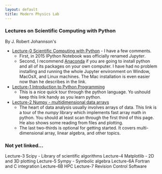 ```yaml
---
layout: default
title: Modern Physics Lab
---
```

### Lectures on Scientific Computing with Python
By J. Robert Johannson's

* [Lecture-0 Scientific Computing with Python](http://nbviewer.ipython.org/github/jrjohansson/scientific-python-lectures/blob/master/Lecture-0-Scientific-Computing-with-Python.ipynb) - I have a few comments. 
  * First, in 2015 IPython Notebook was officially renamed _Jupyter_. 
  * Second, I recommend [Anaconda](https://www.continuum.io/downloads) if you are going to install python and all of its packages on your own computer. I have had no problem installing and running the whole Jupyter environment on Window, MacOsX, and Linux machines. The Mac installation is even easier now than he describes in the link.
* [Lecture-1 Introduction to Python Programming](http://nbviewer.ipython.org/github/jrjohansson/scientific-python-lectures/blob/master/Lecture-1-Introduction-to-Python-Programming.ipynb)
  * This is a nice quick tour through the python language. Yo ushould keep this link handy as you learn python.
* [Lecture-2 Numpy - multidimensional data arrays](http://google.com)
  * The heart of data analysis usually involves arrays of data. This link is a tour of the _numpy_ library which implements fast array math in python. You should at least scan through the first third of this page. He also shows some reading from files and plotting. 
  * The last two-thirds is optional for getting started. It covers multi-dimensional array, linear algebra, and other topics.

### Not yet linked...
Lecture-3 Scipy - Library of scientific algorithms
Lecture-4 Matplotlib - 2D and 3D plotting
Lecture-5 Sympy - Symbolic algebra
Lecture-6A Fortran and C integration
Lecture-6B HPC
Lecture-7 Revision Control Software


